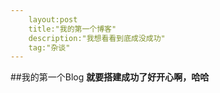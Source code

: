 ```yaml
---
    layout:post
    title:"我的第一个博客"
    description:"我想看看到底成没成功"
    tag:"杂谈"
---
```


##我的第一个Blog
**就要搭建成功了好开心啊，哈哈**